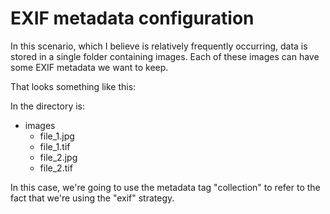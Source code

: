 # EXIF metadata configuration

In this scenario, which I believe is relatively frequently occurring, data is stored in a single folder containing images. Each of these images can have some EXIF metadata we want to keep. 

That looks something like this:

In the directory is:

- images
	- file_1.jpg
	- file_1.tif
	- file_2.jpg
	- file_2.tif

In this case, we're going to use the metadata tag "collection" to refer to the fact that we're using the "exif" strategy.




